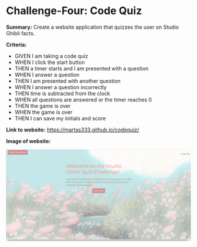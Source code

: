 # Challenge-Four: Code Quiz

**Summary:**
Create a website application that quizzes the user on Studio Ghibli facts.

**Criteria:**

* GIVEN I am taking a code quiz
* WHEN I click the start button
* THEN a timer starts and I am presented with a question
* WHEN I answer a question
* THEN I am presented with another question
* WHEN I answer a question incorrectly
* THEN time is subtracted from the clock
* WHEN all questions are answered or the timer reaches 0
* THEN the game is over
* WHEN the game is over
* THEN I can save my initials and score


**Link to website:**
https://martas333.github.io/codequiz/

**Image of website:**

![My website](assets/images/webpage.png)
